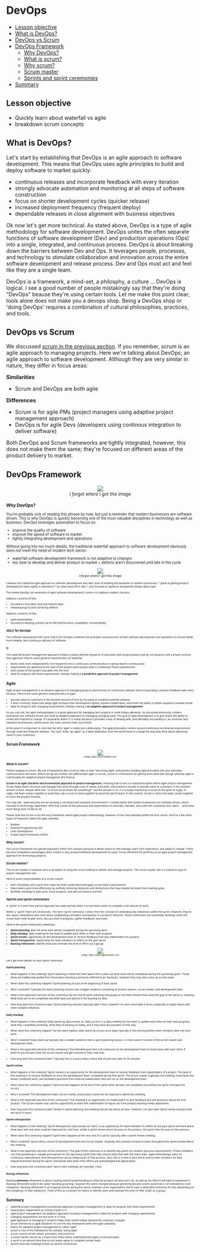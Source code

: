 # DevOps
* [Lesson objective](#lesson-objective)
* [What is DevOps?](#what-is-devops)
* [DevOps vs Scrum](#devops-vs-scrum)
* [DevOps Framework](#devops-framework)
  * [Why DevOps?](#why-devops)
  * [What is scrum?](#what-is-scrum)
  * [Why scrum?](#why-scrum)
  * [Scrum master](#scrum-master)
  * [Sprints and sprint ceremonies](#sprints-and-sprint-ceremonies)
* [Summary](#summary)

## Lesson objective
* Quickly learn about waterfall vs agile
* breakdown scrum concepts

## What is DevOps?
Let's start by establishing that DevOps is an agile approach to software development. This means that DevOps uses agile principles to build and deploy software to market quickly:
* continuous releases and incorporate feedback with every iteration
* strongly advocate automation and monitoring at all steps of software construction
* focus on shorter development cycles (quicker release)
* increased deployment frequency (frequent deploy)
* dependable releases in close alignment with business objectives

Ok now let's get more technical. As stated above, DevOps is a type of agile methodology for software development. DevOps unites the often separate functions of software development (Dev) and production operations (Ops) into a single, integrated, and continuous process. DevOps is about breaking down the barriers between Dev and Ops. It leverages people, processes, and technology to stimulate collaboration and innovation across the entire software development and release process. Dev and Ops must act and feel like they are a single team. 

DevOps is a framework, a mind-set, a philosphy, a culture ... DevOps is logical. I see a good number of people mistakingly say that they're doing "DevOps" beause they're using certain tools. Let me make this point clear; tools alone does not make you a devops shop. Being a DevOps shop or 'doing DevOps' requires a combination of cultural philosophies, practices, and tools. 

## DevOps vs Scrum
We discussed [scrum in the previous section](scrum.md). If you remember, scrum is an agile approach to managing projects. Here we're talking about DevOps; an agile approach to software development. Although they are very similar in nature, they differ in focus areas:

**Similarities**
* Scrum and DevOps are both agile

**Differences**
* Scrum is for agile PMs (project managers using adaptive project management approach)
* DevOps is for agile Devs (developers using continous integration to deliver software)

Both DevOps and Scrum frameworks are tightly integrated, however, this does not make them the same; they're focused on different areas of the product delivery to market.

## DevOps Framework
<p align="center"><img src="../../images/devops-framework.PNG" ><br/><small><i>I forgot where I got this image</i><small></p>

### Why DevOps?
You're probably sick of reading this phrase by now, but just a reminder that modern businesses are software driven. This is why DevOps is quickly becoming one of the most valuable disciplines in technology as well as business. DevOps leverages automation to focus on:

* improve the quality of software
* improve the speed of software to market
* tightly integrating development and operations

Without going into too much details, the traditional waterfall approach to software development obviously does not meet the need of modern tech sector:
* waterfall software development framework is not adaptive to changes
* too slow to develop and deliver product to market
• defects aren’t discovered until late in the cycle

<p align="center"><img src="../../images/why-devops.PNG" ><br/><small><i>I forgot where I got this image</i><small></p>
Likewise the traditional agile approach to software development also falls short of meeting the demands of modern businesses:
* great at getting product developed but lacks agility in operations
* no clear hand-off to Ops
* only focused on speed of devlopment (forgot about ops)

This where DevOps (an extension of agile software development) comes in to address modern concern:

Address concerns of Dev
* focused on innovation and new feature adds
* releasing bug fix and correcting defects

Address concerns of Ops
* want predictability
* focused on keeping systems up to PAR (performance, availability, recoverability)











### SDLC for DevOps

The software development life cycle (SDLC) for DevOps combines the principles and practices of both software development and operations to ensure faster, more reliable, and continuous delivery of software.

### C




The waterfall project management approach entails a clearly defined sequence of execution with project phases that do not advance until a phase receives final approval. Here're some general characteristics of waterfall:

* teams work more independently (not required to be in continuous communication or giving reports continuously)
* requirements are gathered at the start of the project and a project plan is created per those requirements.
* each phase of the project cascades into the next
* ideal for projects with fixed requirements, thereby making it **a predictive approach to project management**

## Agile
Agile project management is an iterative approach to managing projects and focuses on continuous releases and incorporating customer feedback with every iteration. Here're are some general characteristics of agile:

* provide value to customers in the shortest amount of time by focusing on small/incremental releases
* if done correctly, teams that adopt agile increase their development speed, expand collaboration, and foster the ability to better respond to market trends
* ideal for projects with changing requirements, thereby making it **an adaptive approach to project management**

As you can see, the agile methodologies is a great approach for managing tech projects to meet todays demands. As discussed previously, modern businesses are software driven and need an adaptive approach to managing changing need. The goal of agile development is to give teams the ability to create and respond to change. It's popularity within IT is solely because it provides a way of dealing with, and ultimately succeeding in, an uncertain and turbulent environment; where pivots are more common than you'd think.

At this point it is important to note that the term 'agile' is really just a philosophy. The agile philosophy centers around continuous incremental improvement through small and frequent releases. You can’t really “go agile”, as it takes dedication from the whole team to change the way they think about delivering value to your customers.

## Scrum Framework

<p align="center"><img src="../../images/scrum-framework.png" ><br/><small><i>image: https://miro.medium.com</i></small></p>

### What is scrum?
Perfect segway to scrum. We use a frameworks like scrum to help us start 'becoming agile' and practice building agile principles into your everyday communication and work. Before we go any further, lets differentiate agile vs scrum; scrum is a framework for getting work done (the doing), whereas agile is a philosophy for adaptive project managemnt (the theory).

**Scrum is an agile (iterative and incremental) approach to project management**; meaning that scrum is a subset/discipline within Agile project management. Scrum helps teams structure and manage their work through a set of values, principles, and practices inorder to provide value to customers in the shortest amount of time. People often ask, "Is Scrum an acronym for something?" and the answer is no. It is actually inspired by a scrum in the sport of rugby. In rugby, the team comes together in what they call a scrum to work together to move the ball forward. In this context, Scrum is where the team comes together to move the product forward.

You may ask, 'what and why are we working in uncertain and turbulent environments'? I hinted earlier that modern businesses are software driven, which translate to technology dependant. With that comes all the pressures and expectations to innovate, maintain, and scale the companies tech stack ... and many more things than I'd like to list.  

Please note that scrum is not the only framework within agile project methodology, however it's the most adopted within the tech sector. Here're a few other types of fraeworks within the agile umbrella.
* Kanban
* Extreme Programming (XP)
* Lean Development
* Scaled Agile Framework (SAFe)

### Why scrum?
The scrum framework has gained popularity within tech industry because it allows teams to self-manage, learn from experience, and adapt to change. These become competitive advantages when a team is very product/software development focused. Scrum therefore fits perfectly as an agile project management approach for technology projects.

### Scrum master?
The scrum master is someone who is an expert at using the scrum method to deliver and manage projects. The scrum master role is a subset or type of project management role.

Here're some responsibilities of a scrum master:
* both a facilitator and coach who helps the team understand and apply scrum theory and practice.
* helps teams work more effectively by skillfully removing obstacles and distractions that may impede the team from meeting goals
* facilitate meetings to plan work, track progress, and discuss lessons learned.

### Sprints and sprint ceremonies
A 'sprint' is a short time period (typically two week period) when a scrum team works to complete a set amount of work. 

Within a 'sprint' there are ceremonies. The term 'sprint ceremony' comes from the concept of celebrating key milestones within the sprint. However, they're less about celebrations and more about establishing consistent checkpoints in a project’s lifecycle. These ceremonies are essentially meetings when the scrum team meet to plan work, discuss work in progress, gather feedback, and more.

Here're the sprint ceremonies (meetings):
* **Sprint planning**: plan out what work will be completed during the upcoming sprin
* **Daily standup**: daily meeting for the team to update each other on their task progress
* **Sprint review**: opportunity for the development team to receive feedback from key stakeholders of a project
* **Sprint retrospective**: opportunity for team members to reflect on the past sprint
* **Backlog refinement**: identify work and estimate the level of effort (as a group)

<p align="center"><img src="../../images/two-week-sprint.PNG" ><br/><small><i>image: https://www.agilesherpas.com</i></small></p>

Let's get more details on each sprint ceremony:

#### Sprint planning
* What happens in this meeting? Sprint planning is when the team takes time to plan out what work will be completed during the upcoming sprint. These items are traditionally pulled from the product backlog (commonly reffered to as 'backlog'), however they may also come up as new tasks.

* When does this ceremony happen? Sprint planning occurs at the beginning of each sprint.

* Who's involved? Typically the sprint planning session has a bigger audience consisting of product owners, scrum master, and development team.

* What is the expected outcome of this ceremony? By the end of sprint planning everybody on the team should know what the goal of the sprint is; meaning what tasks are to be completed and what tasks are placed in the backlog for later.

* How long does this ceremony take? Sprint planning sessions typically take 1 hour, however I've seen some take 4 hours; especially in larger teams with more complex initiatives.

#### Daily standup
* What happens in this meeting? Daily stand-up (also known as 'daily scrum') is a daily meeting for the team to update each other on their task progress; what they completed yesterday, what they're working on today, and if they have any blockers in their way.

* When does this ceremony happen? As the name implies, daily stand-up occurs once daily, typically in the morning before team members dive into their work.

* Who's involved? Daily stand-up typically has a smaller audience than a sprint planning session. In most cases it consist of the scrum master and development team.

* What is the expected outcome of this ceremony? The intended goal here is for everyone on the development team to touch base with each other. If there're any blockers then the Scrum master will get involved to help clear that.

* How long does this ceremony take? Typically this is a quick status check that should only take 15-30 minutes.

#### Sprint review
* What happens in this meeting? Sprint review is an opportunity for the development team to receive feedback from stakeholders of a project. The goal of this meeting is to receive feedback on work the development team completed during that sprint. The Scrum master organizes the meeting, showcases the teams completed work, and facilitates questions from external stakeholders who are not on the development team.

* When does this ceremony happen? Sprint review happens at the end of the sprint when all tasks are completed, but before the sprint retrospective occurs.

* Who's involved? The development team, Scrum master, and product owner are all required to attend this meeting.

* What is the expected outcome of this ceremony? This meeting is an opportunity for stakeholders to give feedback and ask questions about the end product. The Scrum master may use this opportunity to work with stakeholders to figure out if the product backlog needs adjustment.

* How long does this ceremony take? Similar to sprint planning, this meeting should last about an hour. However, I've also seen Sprint review sessions that last up to 4 hours.

#### Sprint retrospective
* What happens in this meeting? Sprint retrospective (also known as 'retro') is an opportunity for team members to reflect on the past sprint and think about what went well and what could be improved for next time. Unlike a sprint review which focuses on the product, the sprint retro focuses on the process.

* When does this ceremony happen? Sprint retro happens at the very end of a sprint; typically after a sprint review meeting.

* Who's involved? Sprint retros consist of development team and Scrum master. Anybody who actively worked on tasks throughout the sprint should attend this meeting.

* What is the expected outcome of this ceremony? The goal of this ceremony is to identify key points for iteration (process improvement). If team members can find something to change and improve for the upcoming sprint then they should share that with the entire team. Agile methodology relies on continuous improvement, and retrospectives are an integral part of that process. Also, this is a time to give shout-outs to team members for their help/achivements during the sprint; everybody likes when their efforts are acknowleged and appreciated.

* How long does this ceremony take? Sprint retro meetings are typically 1 hour.

#### Baclog refinement
Backlog ~~grooming~~ refinement is about creating shared understanding on what the product will and won’t do, as well as the effort it will take to implement it. Backlog refinement used to be called 'backlog grooming', however the name changed because grooming became a dirty word that is not tolerated by most companies. Backlog refinement is an ongoing activity during the sprint, however some organizations like to have a dedicated ceremony for this (depending on the complexity of their initiatives). Think of this as a session for teams to identify work and estimate the level of effor (LOE) as a group.

## Summary
* waterfall project management (a predictive approach to project management) is ideal for projects with fixed requirements
* fixed project requirments ar a thing of past in IT
* agile project management (an adaptive approach to project management) is ideal for projects with changing requirements
* changing requirements are the norm in IT now
* agile approach to managing IT projects helps team meets todays demand for continous changes
* scrum framework is agile (however it's not the only framework within the agile umbrella)
* theory for adpative project management is called 'agile'
* scrum is one of the frameworks for actually 'being agile'
* scrum consist od set values, principles, and practices
* a scrum master serves as a coach who helps teams understand and apply scrum principles
* a sprint is an amount time that scrum teams agree to complete certain tasks 
* sprints have key meetings known as sprints ceremonies
